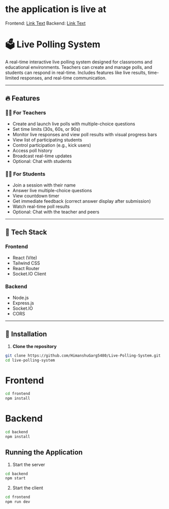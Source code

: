 # the application is live at
  Frontend: [Link Text](https://intervue-polling-system.netlify.app/)
  Backend: [Link Text](https://live-polling-system-i0p7.onrender.com)

# 🗳️ Live Polling System

A real-time interactive live polling system designed for classrooms and educational environments. Teachers can create and manage polls, and students can respond in real-time. Includes features like live results, time-limited responses, and real-time communication.

---

## 🔥 Features

### 👩‍🏫 For Teachers
- Create and launch live polls with multiple-choice questions
- Set time limits (30s, 60s, or 90s)
- Monitor live responses and view poll results with visual progress bars
- View list of participating students
- Control participation (e.g., kick users)
- Access poll history
- Broadcast real-time updates
- Optional: Chat with students

### 👨‍🎓 For Students
- Join a session with their name
- Answer live multiple-choice questions
- View countdown timer
- Get immediate feedback (correct answer display after submission)
- Watch real-time poll results
- Optional: Chat with the teacher and peers

---

## 🧰 Tech Stack

### Frontend
- React (Vite)
- Tailwind CSS
- React Router
- Socket.IO Client

### Backend
- Node.js
- Express.js
- Socket.IO
- CORS

---

## 🚀 Installation

1. **Clone the repository**
```bash
git clone https://github.com/HimanshuGarg5480/Live-Polling-System.git
cd live-polling-system
```
# Frontend
```bash
cd frontend
npm install
```
# Backend
```bash
cd backend
npm install
```

## Running the Application

1. Start the server
```bash
cd backend
npm start
```

2. Start the client
```bash
cd frontend
npm run dev
```
